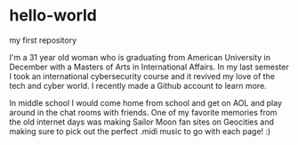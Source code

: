 # hello-world
my first repository

I'm a 31 year old woman who is graduating from American University in December with a Masters of Arts in International Affairs. In my last semester I took an international cybersecurity course and it revived my love of the tech and cyber world. I recently made a Github account to learn more.

In middle school I would come home from school and get on AOL and play around in the chat rooms with friends. One of my favorite memories from the old internet days was making Sailor Moon fan sites on Geocities and making sure to pick out the perfect .midi music to go with each page! :)
